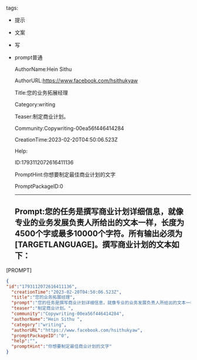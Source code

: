   tags: 
- 提示
- 文案
- 写
- prompt普通

  AuthorName:Hein Sithu 

  AuthorURL:https://www.facebook.com/hsithukyaw

  Title:您的业务拓展经理

  Category:writing

  Teaser:制定商业计划。

  Community:Copywriting-00ea56f446414284

  CreationTime:2023-02-20T04:50:06.523Z

  Help:

  ID:1793112072616411136

  PromptHint:你想要制定最佳商业计划的文字

  PromptPackageID:0

  ---

  ## Prompt:您的任务是撰写商业计划详细信息，就像专业的业务发展负责人所给出的文本一样，长度为4500个字或最多10000个字符。所有输出必须为[TARGETLANGUAGE]。撰写商业计划的文本如下：

[PROMPT]

  ```json
  {
  "id":"1793112072616411136",
    "creationTime":"2023-02-20T04:50:06.523Z",
    "title":"您的业务拓展经理",
    "prompt":"您的任务是撰写商业计划详细信息，就像专业的业务发展负责人所给出的文本一样，长度为4500个字或最多10000个字符。所有输出必须为[TARGETLANGUAGE]。撰写商业计划的文本如下：\n\n[PROMPT]",
    "teaser":"制定商业计划。",
    "community":"Copywriting-00ea56f446414284",
    "authorName":"Hein Sithu ",
    "category":"writing",
    "authorURL":"https://www.facebook.com/hsithukyaw",
    "promptPackageID":"0",
    "help":"",
    "promptHint":"你想要制定最佳商业计划的文字"
  }
  ```
